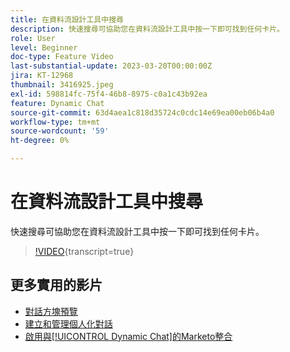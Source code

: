 ```yaml
---
title: 在資料流設計工具中搜尋
description: 快速搜尋可協助您在資料流設計工具中按一下即可找到任何卡片。
role: User
level: Beginner
doc-type: Feature Video
last-substantial-update: 2023-03-20T00:00:00Z
jira: KT-12968
thumbnail: 3416925.jpeg
exl-id: 598814fc-75f4-46b8-8975-c0a1c43b92ea
feature: Dynamic Chat
source-git-commit: 63d4aea1c818d35724c0cdc14e69ea00eb06b4a0
workflow-type: tm+mt
source-wordcount: '59'
ht-degree: 0%

---
```


# 在資料流設計工具中搜尋

快速搜尋可協助您在資料流設計工具中按一下即可找到任何卡片。

>[!VIDEO](https://video.tv.adobe.com/v/3437254/?quality=12&learn=on&captions=chi_hant){transcript=true}

## 更多實用的影片

* [對話方塊預覽](dialogue-preview.md)
* [建立和管理個人化對話](dialogue-management.md)
* [啟用與[!UICONTROL Dynamic Chat]的Marketo整合](marketo-integration.md)
